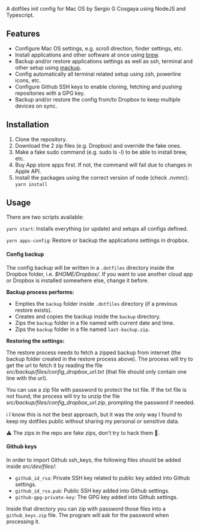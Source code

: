 A dotfiles init config for Mac OS by Sergio G Cosgaya using NodeJS and Typescript.

## Features

- Configure Mac OS settings, e.g. scroll direction, finder settings, etc.
- Install applications and other software at once using [brew](https://brew.sh/index_es).
- Backup and/or restore applications settings as well as ssh, terminal and other setup using [mackup](https://github.com/lra/mackup).
- Config automatically all terminal related setup using zsh, powerline icons, etc.
- Configure Github SSH keys to enable cloning, fetching and pushing repositories with a GPG key.
- Backup and/or restore the config from/to Dropbox to keep multiple devices on sync.

## Installation

1. Clone the repository.
2. Download the 2 zip files (e.g. Dropbox) and override the fake ones.
3. Make a fake sudo command (e.g. sudo ls -l) to be able to install brew, etc.
4. Buy App store apps first. If not, the command will fail due to changes in Apple API.
5. Install the packages using the correct version of node (check *.nvmrc*):
    `yarn install`


## Usage

There are two scripts available:

`yarn start`: Installs everything (or update) and setups all configs defined.

`yarn apps-config`: Restore or backup the applications settings in dropbox.

#### Config backup

The config backup will be written in a `.dotfiles` directory inside the Dropbox folder, i.e. *$HOME/Dropbox/*. If you want to use another cloud app or Dropbox is installed somewhere else, change it before.

**Backup process performs:**

- Empties the `backup` folder inside `.dotfiles` directory (if a previous restore exists).
- Creates and copies the backup inside the `backup` directory.
- Zips the `backup` folder in a file named with current date and time.
- Zips the `backup` folder in a file named `last-backup.zip`.

**Restoring the settings:**

The restore process needs to fetch a zipped backup from internet (the backup folder created in the restore process above). The process will try to get the url to fetch it by reading the file *src/backup/files/config_dropbox_url.txt* (that file should only contain one line with the url).

You can use a zip file with password to protect the txt file. If the txt file is not found, the process will try to unzip the file *src/backup/files/config_dropbox_url.zip*, prompting the password if needed.

ℹ️ I know this is not the best approach, but it was the only way I found to keep my dotfiles public without sharing my personal or sensitive data.

⚠️ The zips in the repo are fake zips, don't try to hack them 🥺.
#### Github keys

In order to import Github ssh_keys, the following files should be added inside *src/dev/files/*:

- `github_id_rsa`: Private SSH key related to public key added into Github settings.
- `github_id_rsa.pub`: Public SSH key added into Github settings.
- `github-gpg-private-key`: The GPG key added into Github settings.

Inside that directory you can zip with password those files into a `github_keys.zip` file. The program will ask for the password when processing it.
